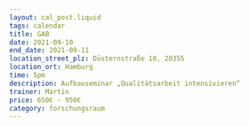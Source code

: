 ```yaml
---
layout: cal_post.liquid
tags: calendar
title: GAB
date: 2021-09-10
end_date: 2021-09-11
location_street_plz: Düsternstraße 10, 20355
location_ort: Hamburg  
time: 5pm
description: Aufbauseminar „Qualitätsarbeit intensivieren“ 
trainer: Martin
price: 650€ - 950€
category: forschungsraum
---
```

